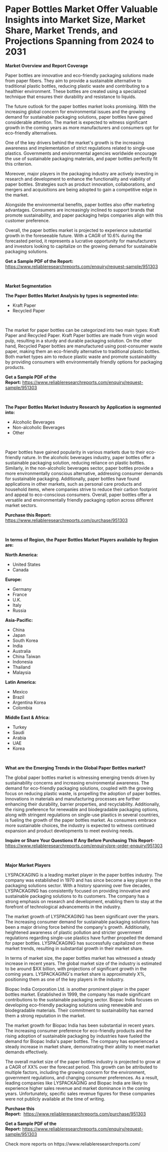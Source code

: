 <p><h1>Paper Bottles Market Offer Valuable Insights into Market Size, Market Share, Market Trends, and Projections Spanning from 2024 to 2031</h1></p><p><strong>Market Overview and Report Coverage</strong></p>
<p><p>Paper bottles are innovative and eco-friendly packaging solutions made from paper fibers. They aim to provide a sustainable alternative to traditional plastic bottles, reducing plastic waste and contributing to a healthier environment. These bottles are created using a specialized technique that ensures their durability and resistance to liquids.</p><p>The future outlook for the paper bottles market looks promising. With the increasing global concern for environmental issues and the growing demand for sustainable packaging solutions, paper bottles have gained considerable attention. The market is expected to witness significant growth in the coming years as more manufacturers and consumers opt for eco-friendly alternatives.</p><p>One of the key drivers behind the market's growth is the increasing awareness and implementation of strict regulations related to single-use plastics. Governments and environmental agencies worldwide encourage the use of sustainable packaging materials, and paper bottles perfectly fit this criterion.</p><p>Moreover, major players in the packaging industry are actively investing in research and development to enhance the functionality and viability of paper bottles. Strategies such as product innovation, collaborations, and mergers and acquisitions are being adopted to gain a competitive edge in the market.</p><p>Alongside the environmental benefits, paper bottles also offer marketing advantages. Consumers are increasingly inclined to support brands that promote sustainability, and paper packaging helps companies align with this customer preference.</p><p>Overall, the paper bottles market is projected to experience substantial growth in the foreseeable future. With a CAGR of 10.6% during the forecasted period, it represents a lucrative opportunity for manufacturers and investors looking to capitalize on the growing demand for sustainable packaging solutions.</p></p>
<p><strong>Get a Sample PDF of the Report:</strong> <a href="https://www.reliableresearchreports.com/enquiry/request-sample/951303">https://www.reliableresearchreports.com/enquiry/request-sample/951303</a></p>
<p>&nbsp;</p>
<p><strong>Market Segmentation</strong></p>
<p><strong>The Paper Bottles Market Analysis by types is segmented into:</strong></p>
<p><ul><li>Kraft Paper</li><li>Recycled Paper</li></ul></p>
<p>&nbsp;</p>
<p><p>The market for paper bottles can be categorized into two main types: Kraft Paper and Recycled Paper. Kraft Paper bottles are made from virgin wood pulp, resulting in a sturdy and durable packaging solution. On the other hand, Recycled Paper bottles are manufactured using post-consumer waste paper, making them an eco-friendly alternative to traditional plastic bottles. Both market types aim to reduce plastic waste and promote sustainability by providing consumers with environmentally friendly options for packaging products.</p></p>
<p><strong>Get a Sample PDF of the Report:</strong>&nbsp;<a href="https://www.reliableresearchreports.com/enquiry/request-sample/951303">https://www.reliableresearchreports.com/enquiry/request-sample/951303</a></p>
<p>&nbsp;</p>
<p><strong>The Paper Bottles Market Industry Research by Application is segmented into:</strong></p>
<p><ul><li>Alcoholic Beverages</li><li>Non-alcoholic Beverages</li><li>Other</li></ul></p>
<p>&nbsp;</p>
<p><p>Paper bottles have gained popularity in various markets due to their eco-friendly nature. In the alcoholic beverages industry, paper bottles offer a sustainable packaging solution, reducing reliance on plastic bottles. Similarly, in the non-alcoholic beverages sector, paper bottles provide a more environmentally conscious alternative, addressing consumer demands for sustainable packaging. Additionally, paper bottles have found applications in other markets, such as personal care products and household items, where companies strive to reduce their carbon footprint and appeal to eco-conscious consumers. Overall, paper bottles offer a versatile and environmentally friendly packaging option across different market sectors.</p></p>
<p><strong>Purchase this Report:</strong>&nbsp; <a href="https://www.reliableresearchreports.com/purchase/951303">https://www.reliableresearchreports.com/purchase/951303</a></p>
<p>&nbsp;</p>
<p><strong>In terms of Region, the Paper Bottles Market Players available by Region are:</strong></p>
<p>
    <p> <strong> North America: </strong>
        <ul>
            <li>United States</li>
            <li>Canada</li>
        </ul>
        </p> 
    <p> <strong> Europe: </strong>
        <ul>
            <li>Germany</li>
            <li>France</li>
            <li>U.K.</li>
            <li>Italy</li>
            <li>Russia</li>
        </ul>
        </p> 
    <p> <strong> Asia-Pacific: </strong>
        <ul>
            <li>China</li>
            <li>Japan</li>
            <li>South Korea</li>
            <li>India</li>
            <li>Australia</li>
            <li>China Taiwan</li>
            <li>Indonesia</li>
            <li>Thailand</li>
            <li>Malaysia</li>
        </ul>
        </p> 
    <p> <strong> Latin America: </strong>
        <ul>
            <li>Mexico</li>
            <li>Brazil</li>
            <li>Argentina Korea</li>
            <li>Colombia</li>
        </ul>
        </p> 
    <p> <strong> Middle East & Africa: </strong>
        <ul>
            <li>Turkey</li>
            <li>Saudi</li>
            <li>Arabia</li>
            <li>UAE</li>
            <li>Korea</li>
        </ul>
    </p>
    </p>
<p>&nbsp;</p>
<p><strong>What are the Emerging Trends in the Global Paper Bottles market?</strong></p>
<p><p>The global paper bottles market is witnessing emerging trends driven by sustainability concerns and increasing environmental awareness. The demand for eco-friendly packaging solutions, coupled with the growing focus on reducing plastic waste, is propelling the adoption of paper bottles. Innovations in materials and manufacturing processes are further enhancing their durability, barrier properties, and recyclability. Additionally, the rising preference for renewable and biodegradable packaging options, along with stringent regulations on single-use plastics in several countries, is fueling the growth of the paper bottles market. As consumers embrace more sustainable choices, the industry is expected to witness continued expansion and product developments to meet evolving needs.</p></p>
<p><strong>Inquire or Share Your Questions If Any Before Purchasing This Report</strong>- <a href="https://www.reliableresearchreports.com/enquiry/pre-order-enquiry/951303">https://www.reliableresearchreports.com/enquiry/pre-order-enquiry/951303</a></p>
<p>&nbsp;</p>
<p><strong>Major Market Players</strong></p>
<p><p>LYSPACKAGING is a leading market player in the paper bottles industry. The company was established in 1970 and has since become a key player in the packaging solutions sector. With a history spanning over five decades, LYSPACKAGING has consistently focused on providing innovative and sustainable packaging solutions to its customers. The company has a strong emphasis on research and development, enabling them to stay at the forefront of technological advancements in the industry.</p><p>The market growth of LYSPACKAGING has been significant over the years. The increasing consumer demand for sustainable packaging solutions has been a major driving force behind the company's growth. Additionally, heightened awareness of plastic pollution and stricter government regulations regarding single-use plastics have further propelled the demand for paper bottles. LYSPACKAGING has successfully capitalized on these market trends, resulting in substantial growth in their market share.</p><p>In terms of market size, the paper bottles market has witnessed a steady increase in recent years. The global market size of the industry is estimated to be around $XX billion, with projections of significant growth in the coming years. LYSPACKAGING's market share is approximately X%, positioning them as one of the key players in the industry.</p><p>Biopac India Corporation Ltd. is another prominent player in the paper bottles market. Established in 1999, the company has made significant contributions to the sustainable packaging sector. Biopac India focuses on developing eco-friendly packaging solutions using renewable and biodegradable materials. Their commitment to sustainability has earned them a strong reputation in the market.</p><p>The market growth for Biopac India has been substantial in recent years. The increasing consumer preference for eco-friendly products and the rising adoption of sustainable packaging by industries have fueled the demand for Biopac India's paper bottles. The company has experienced a steady increase in market share, demonstrating their ability to meet market demands effectively.</p><p>The overall market size of the paper bottles industry is projected to grow at a CAGR of XX% over the forecast period. This growth can be attributed to multiple factors, including the growing concern for the environment, government regulations, and changing consumer preferences. As a result, leading companies like LYSPACKAGING and Biopac India are likely to experience higher sales revenue and market dominance in the coming years. Unfortunately, specific sales revenue figures for these companies were not publicly available at the time of writing.</p></p>
<p><strong>Purchase this Report:</strong>&nbsp;&nbsp;<a href="https://www.reliableresearchreports.com/purchase/951303">https://www.reliableresearchreports.com/purchase/951303</a></p>
<p></p>
<p><strong>Get a Sample PDF of the Report:</strong>&nbsp;<a href="https://www.reliableresearchreports.com/enquiry/request-sample/951303">https://www.reliableresearchreports.com/enquiry/request-sample/951303</a></p>
<p>Check more reports on https://www.reliableresearchreports.com/</p>
